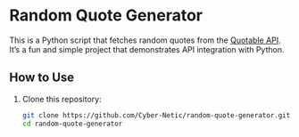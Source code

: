 # Random Quote Generator

This is a Python script that fetches random quotes from the [Quotable API](https://api.quotable.io/). It’s a fun and simple project that demonstrates API integration with Python.

## How to Use
1. Clone this repository:
   ```bash
   git clone https://github.com/Cyber-Netic/random-quote-generator.git
   cd random-quote-generator
